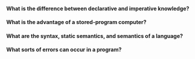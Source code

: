 <!-- @TODO -->

#### What is the difference between declarative and imperative knowledge?

#### What is the advantage of a stored-program computer?

#### What are the syntax, static semantics, and semantics of a language?

#### What sorts of errors can occur in a program?